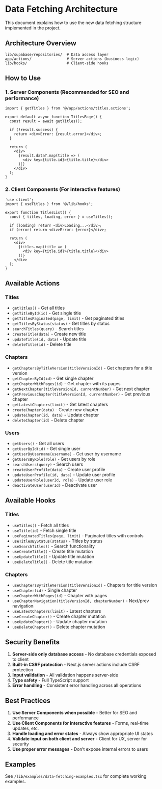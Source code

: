 # Data Fetching Architecture

This document explains how to use the new data fetching structure implemented in the project.

## Architecture Overview

```
lib/supabase/repositories/  # Data access layer
app/actions/                # Server actions (business logic)
lib/hooks/                  # Client-side hooks
```

## How to Use

### 1. Server Components (Recommended for SEO and performance)

```tsx
import { getTitles } from '@/app/actions/titles.actions';

export default async function TitlesPage() {
  const result = await getTitles();
  
  if (!result.success) {
    return <div>Error: {result.error}</div>;
  }

  return (
    <div>
      {result.data?.map(title => (
        <div key={title.id}>{title.title}</div>
      ))}
    </div>
  );
}
```

### 2. Client Components (For interactive features)

```tsx
'use client';
import { useTitles } from '@/lib/hooks';

export function TitlesList() {
  const { titles, loading, error } = useTitles();

  if (loading) return <div>Loading...</div>;
  if (error) return <div>Error: {error}</div>;

  return (
    <div>
      {titles.map(title => (
        <div key={title.id}>{title.title}</div>
      ))}
    </div>
  );
}
```

## Available Actions

### Titles
- `getTitles()` - Get all titles
- `getTitleById(id)` - Get single title
- `getTitlesPaginated(page, limit)` - Get paginated titles
- `getTitlesByStatus(status)` - Get titles by status
- `searchTitles(query)` - Search titles
- `createTitle(data)` - Create new title
- `updateTitle(id, data)` - Update title
- `deleteTitle(id)` - Delete title

### Chapters
- `getChaptersByTitleVersion(titleVersionId)` - Get chapters for a title version
- `getChapterById(id)` - Get single chapter
- `getChapterWithPages(id)` - Get chapter with its pages
- `getNextChapter(titleVersionId, currentNumber)` - Get next chapter
- `getPreviousChapter(titleVersionId, currentNumber)` - Get previous chapter
- `getLatestChapters(limit)` - Get latest chapters
- `createChapter(data)` - Create new chapter
- `updateChapter(id, data)` - Update chapter
- `deleteChapter(id)` - Delete chapter

### Users
- `getUsers()` - Get all users
- `getUserById(id)` - Get single user
- `getUserByUsername(username)` - Get user by username
- `getUsersByRole(role)` - Get users by role
- `searchUsers(query)` - Search users
- `createUserProfile(data)` - Create user profile
- `updateUserProfile(id, data)` - Update user profile
- `updateUserRole(userId, role)` - Update user role
- `deactivateUser(userId)` - Deactivate user

## Available Hooks

### Titles
- `useTitles()` - Fetch all titles
- `useTitle(id)` - Fetch single title
- `usePaginatedTitles(page, limit)` - Paginated titles with controls
- `useTitlesByStatus(status)` - Titles by status
- `useSearchTitles()` - Search functionality
- `useCreateTitle()` - Create title mutation
- `useUpdateTitle()` - Update title mutation
- `useDeleteTitle()` - Delete title mutation

### Chapters
- `useChaptersByTitleVersion(titleVersionId)` - Chapters for title version
- `useChapter(id)` - Single chapter
- `useChapterWithPages(id)` - Chapter with pages
- `useChapterNavigation(titleVersionId, chapterNumber)` - Next/prev navigation
- `useLatestChapters(limit)` - Latest chapters
- `useCreateChapter()` - Create chapter mutation
- `useUpdateChapter()` - Update chapter mutation
- `useDeleteChapter()` - Delete chapter mutation

## Security Benefits

1. **Server-side only database access** - No database credentials exposed to client
2. **Built-in CSRF protection** - Next.js server actions include CSRF protection
3. **Input validation** - All validation happens server-side
4. **Type safety** - Full TypeScript support
5. **Error handling** - Consistent error handling across all operations

## Best Practices

1. **Use Server Components when possible** - Better for SEO and performance
2. **Use Client Components for interactive features** - Forms, real-time updates, etc.
3. **Handle loading and error states** - Always show appropriate UI states
4. **Validate input on both client and server** - Client for UX, server for security
5. **Use proper error messages** - Don't expose internal errors to users

## Examples

See `/lib/examples/data-fetching-examples.tsx` for complete working examples.
